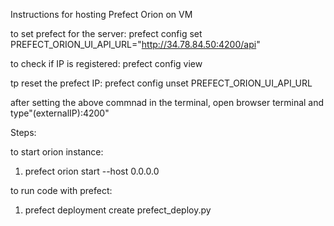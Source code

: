 Instructions for hosting Prefect Orion on VM

to set prefect for the server: prefect config set PREFECT_ORION_UI_API_URL="http://34.78.84.50:4200/api"

to check if IP is registered: prefect config view

tp reset the prefect IP: prefect config unset PREFECT_ORION_UI_API_URL



after setting the above commnad in the terminal, open browser terminal and type"(externalIP):4200"


Steps: 

to start orion instance:

1. prefect orion start --host 0.0.0.0

to run code with prefect: 

1. prefect deployment create prefect_deploy.py
